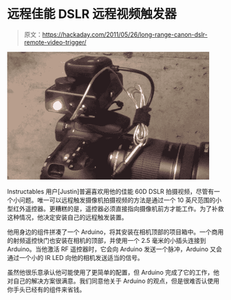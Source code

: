 # 远程佳能 DSLR 远程视频触发器

> 原文：<https://hackaday.com/2011/05/26/long-range-canon-dslr-remote-video-trigger/>

![canon_60D_remote_video_trigger](img/ce504240190c86a9d0bff9f934ea246a.png "canon_60D_remote_video_trigger")

Instructables 用户[Justin]普遍喜欢用他的佳能 60D DSLR 拍摄视频，尽管有一个小问题。唯一可以远程触发摄像机拍摄视频的方法是通过一个 10 英尺范围的小型红外遥控器。更糟糕的是，遥控器必须直接指向摄像机前方才能工作。为了补救这种情况，他决定安装自己的远程触发装置。

他用身边的组件拼凑了一个 Arduino，将其安装在相机顶部的项目箱中。一个商用的射频遥控快门也安装在相机的顶部，并使用一个 2.5 毫米的小插头连接到 Arduino。当他激活 RF 遥控器时，它会向 Arduino 发送一个脉冲，Arduino 又会通过一个小的 IR LED 向他的相机发送适当的信号。

虽然他很乐意承认他可能使用了更简单的配置，但 Arduino 完成了它的工作，他对自己的解决方案很满意。我们同意他关于 Arduino 的观点，但是很难否认使用你手头已经有的组件来省钱。